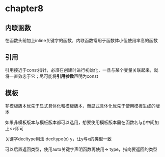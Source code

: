 # chapter8

## 内联函数

在函数头前加上inline关键字的函数，内联函数常用于函数体小但使用率高的函数

## 引用

引用接近于const指针，必须在创建时进行初始化，一旦与某个变量关联起来，就将一直效忠于它；尽可能将**引用参数**声明为const

## 模板

非模板版本优先于显式具体化和模板版本，而显式具体化优先于使用模板生成的版本

如果非模板版本与模板版本都可以选用，想要使用模板版本需在函数名与()中间加上<>即可

关键字decltype用法 decltype(x) y，让y与x的类型一致

可以后置返回类型，使用auto关键字声明函数再使用-> type，指向要返回的类型
